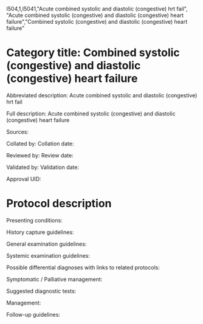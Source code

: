 I504,1,I5041,"Acute combined systolic and diastolic (congestive) hrt fail", "Acute combined systolic (congestive) and diastolic (congestive) heart failure","Combined systolic (congestive) and diastolic (congestive) heart failure"
# Category title: Combined systolic (congestive) and diastolic (congestive) heart failure

Abbreviated description: Acute combined systolic and diastolic (congestive) hrt fail

Full description: Acute combined systolic (congestive) and diastolic (congestive) heart failure

Sources:

Collated by:
Collation date:

Reviewed by:
Review date:

Validated by:
Validation date:

Approval UID:

# Protocol description

Presenting conditions:

History capture guidelines:

General examination guidelines:

Systemic examination guidelines:

Possible differential diagnoses with links to related protocols:

Symptomatic / Palliative management:

Suggested diagnostic tests:

Management:

Follow-up guidelines:
